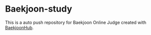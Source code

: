 # Baekjoon-study
This is a auto push repository for Baekjoon Online Judge created with [BaekjoonHub](https://github.com/BaekjoonHub/BaekjoonHub).

